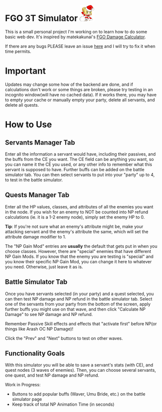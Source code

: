 # FGO 3T Simulator   <img src="https://github.com/gakiloroth/gakiloroth.github.io/blob/master/images/padoru_vector_by_manaalchemist.png" width="48">

This is a small personal project I'm working on to learn how to do some basic web dev. It's inspired by matekakunai's [FGO Damage Calculator](https://maketakunai.github.io/).

If there are any bugs PLEASE leave an issue [here](https://github.com/gakiloroth/gakiloroth.github.io/issues) and I will try to fix it when time permits.

# Important
Updates may change some how of the backend are done, and if calculations don't work or some things are broken, please try testing in an incognito window(will have no cached data). If it works there, you may have to empty your cache or manually empty your party, delete all servants, and delete all quests.

# How to Use
## Servants Manager Tab
Enter all the information a servant would have, including their passives, and the buffs from the CE you want. The CE field can be anything you want, so you can name it the CE you used, or any other info to remember what this servant is supposed to have. Further buffs can be added on the battle simulator tab. You can then select servants to put into your "party" up to 4, to test in the battle simulator.

## Quests Manager Tab
Enter all the HP values, classes, and attributes of all the enemies you want in the node. If you wish for an enemy to NOT be counted into NP refund calculations (ie. it is a 1-2 enemy node), simply set the enemy HP to 0. 

**Tip**: If you're not sure what an enemy's attribute might be, make your attacking servant and the enemy's attribute the same, which will set the attribute damage modifier to 1.

The "NP Gain Mod" entries are **usually** the default that gets put in when you choose classes. However, there are "special" enemies that have different NP Gain Mods. If you know that the enemy you are testing is "special" and you know their specific NP Gain Mod, you can change it here to whatever you need. Otherwise, just leave it as is.

## Battle Simulator Tab
Once you have servants selected (in your party) and a quest selected, you can then test NP damage and NP refund in the battle simulator tab. Select one of the servants from your party from the bottom of the screen, apply further buffs you might use on that wave, and then click "Calculate NP Damage" to see NP damage and NP refund.

Remember Passive Skill effects and effects that "activate first" before NP(or things like Arash OC NP Damage)!

Click the "Prev" and "Next" buttons to test on other waves.


## Functionality Goals

With this simulator you will be able to save a servant's stats (with CE), and quest nodes (3 waves of enemies).
Then, you can choose several servants, one quest, and test NP damage and NP refund.

Work in Progress:
- Buttons to add popular buffs (Waver, Umu Bride, etc.) on the battle simulator page
- Keep track of total NP Animation Time (in seconds)

